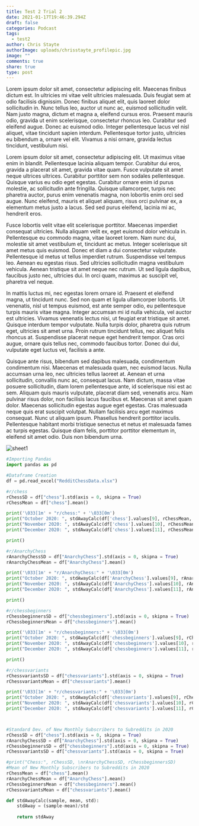 ```yaml
---
title: Test 2 Trial 2
date: 2021-01-17T19:46:39.294Z
draft: false
categories: Podcast
tags:
  - test2
author: Chris Stayte
authorImage: uploads/chrisstayte_profilepic.jpg
image: ""
comments: true
share: true
type: post
---
```

Lorem ipsum dolor sit amet, consectetur adipiscing elit. Maecenas finibus dictum est. In ultricies mi vitae velit ultricies malesuada. Duis feugiat sem at odio facilisis dignissim. Donec finibus aliquet elit, quis laoreet dolor sollicitudin in. Nunc tellus leo, auctor ut nunc ac, euismod sollicitudin velit. Nam justo magna, dictum et magna a, eleifend cursus eros. Praesent mauris odio, gravida ut enim scelerisque, consectetur rhoncus leo. Curabitur sed eleifend augue. Donec ac euismod odio. Integer pellentesque lacus vel nisl aliquet, vitae tincidunt sapien interdum. Pellentesque tortor justo, ultricies eu bibendum a, ornare vel elit. Vivamus a nisi ornare, gravida lectus tincidunt, vestibulum nisi.

Lorem ipsum dolor sit amet, consectetur adipiscing elit. Ut maximus vitae enim in blandit. Pellentesque lacinia aliquam tempor. Curabitur dui eros, gravida a placerat sit amet, gravida vitae quam. Fusce vulputate sit amet neque ultrices ultrices. Curabitur porttitor sem non sodales pellentesque. Quisque varius eu odio eget egestas. Curabitur ornare enim id purus molestie, ac sollicitudin ante fringilla. Quisque ullamcorper, turpis nec pharetra auctor, purus enim venenatis magna, non lobortis enim orci sed augue. Nunc eleifend, mauris et aliquet aliquam, risus orci pulvinar ex, a elementum metus justo a lacus. Sed sed purus eleifend, lacinia mi ac, hendrerit eros.

Fusce lobortis velit vitae elit scelerisque porttitor. Maecenas imperdiet consequat ultricies. Nulla aliquam velit ex, eget euismod dolor vehicula in. Pellentesque eu commodo magna, vitae laoreet lorem. Nam nunc dui, molestie sit amet vestibulum et, tincidunt ac metus. Integer scelerisque sit amet metus quis euismod. Donec et diam a dui consectetur vulputate. Pellentesque id metus ut tellus imperdiet rutrum. Suspendisse vel tempus leo. Aenean eu egestas risus. Sed ultricies sollicitudin magna vestibulum vehicula. Aenean tristique sit amet neque nec rutrum. Ut sed ligula dapibus, faucibus justo nec, ultricies dui. In orci quam, maximus ac suscipit vel, pharetra vel neque.

In mattis luctus mi, nec egestas lorem ornare id. Praesent et eleifend magna, ut tincidunt nunc. Sed non quam et ligula ullamcorper lobortis. Ut venenatis, nisl ut tempus euismod, est ante semper odio, eu pellentesque turpis mauris vitae magna. Integer accumsan mi id nulla vehicula, vel auctor est ultricies. Vivamus venenatis lectus nisi, ut feugiat erat tristique sit amet. Quisque interdum tempor vulputate. Nulla turpis dolor, pharetra quis rutrum eget, ultricies sit amet urna. Proin rutrum tincidunt tellus, nec aliquet felis rhoncus at. Suspendisse placerat neque eget hendrerit tempor. Cras orci augue, ornare quis tellus nec, commodo faucibus tortor. Donec dui dui, vulputate eget luctus vel, facilisis a ante.

Quisque ante risus, bibendum sed dapibus malesuada, condimentum condimentum nisi. Maecenas et malesuada quam, nec euismod lacus. Nulla accumsan urna leo, nec ultricies tellus laoreet at. Aenean et urna sollicitudin, convallis nunc ac, consequat lacus. Nam dictum, massa vitae posuere sollicitudin, diam lorem pellentesque ante, id scelerisque nisi est ac sem. Aliquam quis mauris vulputate, placerat diam sed, venenatis arcu. Nam pulvinar risus dolor, non facilisis lacus faucibus et. Maecenas sit amet quam dolor. Maecenas sollicitudin egestas augue eget egestas. Cras malesuada neque quis erat suscipit volutpat. Nullam facilisis arcu eget maximus consequat. Nunc ut aliquam ipsum. Phasellus hendrerit porttitor iaculis. Pellentesque habitant morbi tristique senectus et netus et malesuada fames ac turpis egestas. Quisque diam felis, porttitor porttitor elementum in, eleifend sit amet odio. Duis non bibendum urna.

![sheet1](images/sheet-1.png "q")

```python
#Importing Pandas
import pandas as pd

#Dataframe Creation
df = pd.read_excel("RedditChessData.xlsx")

#r/chess
rChessSD = df["chess"].std(axis = 0, skipna = True)
rChessMean = df["chess"].mean()

print('\033[1m' + "r/chess:" + '\033[0m')
print("October 2020: ", stdAwayCalc(df['chess'].values[9], rChessMean, rChessSD))
print("November 2020: ", stdAwayCalc(df['chess'].values[10], rChessMean, rChessSD))
print("December 2020: ", stdAwayCalc(df['chess'].values[11], rChessMean, rChessSD))

print()

#r/AnarchyChess
rAnarchyChessSD = df["AnarchyChess"].std(axis = 0, skipna = True)
rAnarchyChessMean = df["AnarchyChess"].mean()

print('\033[1m' + "r/AnarchyChess:" + '\033[0m')
print("October 2020: ", stdAwayCalc(df['AnarchyChess'].values[9], rAnarchyChessMean, rAnarchyChessSD))
print("November 2020: ", stdAwayCalc(df['AnarchyChess'].values[10], rAnarchyChessMean, rAnarchyChessSD))
print("December 2020: ", stdAwayCalc(df['AnarchyChess'].values[11], rAnarchyChessMean, rAnarchyChessSD))

print()

#r/chessbeginners
rChessbeginnersSD = df["chessbeginners"].std(axis = 0, skipna = True)
rChessbeginnersMean = df["chessbeginners"].mean()

print('\033[1m' + "r/chessbeginners:" + '\033[0m')
print("October 2020: ", stdAwayCalc(df['chessbeginners'].values[9], rChessbeginnersMean, rChessbeginnersSD))
print("November 2020: ", stdAwayCalc(df['chessbeginners'].values[10], rChessbeginnersMean, rChessbeginnersSD))
print("December 2020: ", stdAwayCalc(df['chessbeginners'].values[11], rChessbeginnersMean, rChessbeginnersSD))

print()

#r/chessvariants 
rChessvariantsSD = df["chessvariants"].std(axis = 0, skipna = True)
rChessvariantsMean = df["chessvariants"].mean()

print('\033[1m' + "r/chessvariants:" + '\033[0m')
print("October 2020: ", stdAwayCalc(df['chessvariants'].values[9], rChessvariantsMean, rChessvariantsSD))
print("November 2020: ", stdAwayCalc(df['chessvariants'].values[10], rChessvariantsMean, rChessvariantsSD))
print("December 2020: ", stdAwayCalc(df['chessvariants'].values[11], rChessvariantsMean, rChessvariantsSD))



#Standard Dev. of New Monthly Subscribers to Subreddits in 2020
rChessSD = df["chess"].std(axis = 0, skipna = True)
rAnarchyChessSD = df["AnarchyChess"].std(axis = 0, skipna = True)
rChessbeginnersSD = df["chessbeginners"].std(axis = 0, skipna = True)
rChessvariantsSD = df["chessvariants"].std(axis = 0, skipna = True)

#print("Chess:", rChessSD, \nrAnarchyChessSD, rChessbeginnersSD)
#Mean of New Monthly Subscribers to Subreddits in 2020
rChessMean = df["chess"].mean() 
rAnarchyChessMean = df["AnarchyChess"].mean()
rChessbeginnersMean = df["chessbeginners"].mean()
rChessvariantsMean = df["chessvariants"].mean()

def stdAwayCalc(sample, mean, std):
    stdAway = (sample-mean)/std
    
    return stdAway
```